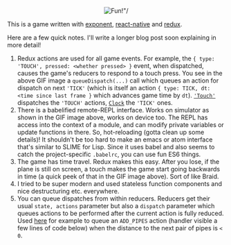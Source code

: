 <p align="center">
  <img src="http://g.recordit.co/8YFrjN05lG.gif" alt=Fun!"/>
</p>

This is a game written with [exponent](http://exponentjs.com/), [react-native](https://facebook.github.io/react-native/) and [redux](https://github.com/rackt/redux).

Here are a few quick notes. I'll write a longer blog post soon explaining in more detail!

1. Redux actions are used for all game events. For example, the `{ type: 'TOUCH', pressed: <whether pressed> }` event, when dispatched, causes the game's reducers to respond to a touch press. You see in the above GIF image a `queueDispatch(...)` call which queues an action for dispatch on next `'TICK'` (which is itself an action `{ type: TICK, dt: <time since last frame }` which advances game time by `dt`). [`'Touch'`](https://github.com/exponentjs/fluxpybird/blob/e50dd2191b77f0b8b3bbceb6a61498581ae1e668/main.js#L33) dispatches the `'TOUCH'` actions, [`Clock`](https://github.com/exponentjs/fluxpybird/blob/e50dd2191b77f0b8b3bbceb6a61498581ae1e668/main.js#L68) the `'TICK'` ones.
2. There is a babelified remote-REPL interface. Works on simulator as shown in the GIF image above, works on device too. The REPL has access into the context of a module, and can modify private variables or update functions in there. So, hot-reloading (gotta clean up some details)! It shouldn't be too hard to make an emacs or atom interface that's similar to SLIME for Lisp. Since it uses babel and also seems to catch the project-specific `.babelrc`, you can use fun ES6 things.
3. The game has time travel. Redux makes this easy. After you lose, if the plane is still on screen, a touch makes the game start going backwards in time (a quick peek of that in the GIF image above). Sort of like Braid.
4. I tried to be super modern and used stateless function components and nice destructuring etc. everywhere.
5. You can queue dispatches from within reducers. Reducers get their usual `state, actions` parameter but also a `dispatch` parameter which queues actions to be performed after the current action is fully reduced. Used [here](https://github.com/exponentjs/fluxpybird/blob/e50dd2191b77f0b8b3bbceb6a61498581ae1e668/Fluxpy.js#L154) for example to queue an `ADD_PIPES` action (handler visible a few lines of code below) when the distance to the next pair of pipes is `< 0`.
